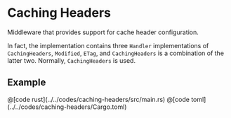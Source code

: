 # Caching Headers

Middleware that provides support for cache header configuration.

In fact, the implementation contains three `Handler` implementations of `CachingHeaders`, `Modified`, `ETag`, and `CachingHeaders` is a combination of the latter two. Normally, `CachingHeaders` is used.

## Example

<CodeGroup>
  <CodeGroupItem title="main.rs" active>
@[code rust](../../codes/caching-headers/src/main.rs)
  </CodeGroupItem>
  <CodeGroupItem title="Cargo.toml">
@[code toml](../../codes/caching-headers/Cargo.toml)
  </CodeGroupItem>
</CodeGroup>

